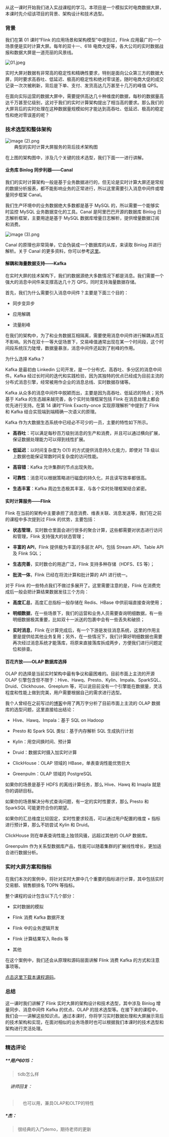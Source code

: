 <p data-nodeid="19335" class="">从这一课时开始我们进入实战课程的学习。本项目是一个模拟实时电商数据大屏，本课时先介绍该项目的背景、架构设计和技术选型。</p>
<h3 data-nodeid="19336">背景</h3>
<p data-nodeid="19337">我们在第 01 课时“Flink 的应用场景和架构模型”中提到过，Flink 应用最广的一个场景便是实时计算大屏。每年的双十一、618 电商大促等，各大公司的实时数据战报和数据大屏是一道亮丽的风景线。</p>
<p data-nodeid="19338"><img src="https://s0.lgstatic.com/i/image/M00/28/E3/Ciqc1F75pECAZGg8AAC2rK4Bc-k23.jpeg" alt="01.jpeg" data-nodeid="19439"></p>
<p data-nodeid="19339">实时大屏对数据有非常高的稳定性和精确性要求，特别是面向公众第三方的数据大屏，同时要求高吞吐、低延迟、极高的稳定性和绝对零误差。随时电商大促的成交记录一次次被刷新，背后是下单、支付、发货高达几万甚至十几万的峰值 QPS。</p>
<p data-nodeid="19340">在面向实际运营的数据大屏中，需要提供高达几十种维度的数据，每秒的数据量高达千万甚至亿级别，这对于我们的实时计算架构提出了相当高的要求。那么我们的大屏背后的实时处理在这种数据量规模如何才能达到高吞吐、低延迟、极高的稳定性和绝对零误差的呢？</p>
<h3 data-nodeid="19341">技术选型和整体架构</h3>
<p data-nodeid="27765" class=""><img src="https://s0.lgstatic.com/i/image/M00/28/E3/Ciqc1F75pE2AEjecAAEqWeRinNg306.png" alt="image (2).png" data-nodeid="27768"><br>
　　典型的实时计算大屏服务的背后技术架构图</p>























<p data-nodeid="19344">在上图的架构图中，涉及几个关键的技术选型，我们下面一一进行讲解。</p>
<h4 data-nodeid="19345">业务库 Binlog 同步利器——Canal</h4>
<p data-nodeid="19346" class="te-preview-highlight">我们的实时计算架构一般是基于业务数据进行的，但无论是实时计算大屏还是常规的数据分析报表，都不能影响业务的正常进行，所以这里需要引入消息中间件或增量同步框架 Canal。</p>
<p data-nodeid="19347">我们生产环境中的业务数据绝大多数都是基于 MySQL 的，所以需要一个能够实时监控 MySQL 业务数据变化的工具。Canal 是阿里巴巴开源的数据库 Binlog 日志解析框架，主要用途是基于 MySQL 数据库增量日志解析，提供增量数据订阅和消费。</p>
<p data-nodeid="19348"><img src="https://s0.lgstatic.com/i/image/M00/28/E4/Ciqc1F75pJ6AWqE0AAHP3TFA6b4016.png" alt="image (3).png" data-nodeid="19452"></p>
<p data-nodeid="19349">Canal 的原理也非常简单，它会伪装成一个数据库的从库，来读取 Binlog 并进行解析。关于 Canal 的更多资料，你可以参考<a href="https://github.com/alibaba/canal" data-nodeid="19456">这里</a>。</p>
<h4 data-nodeid="19350">解耦和海量数据支持——Kafka</h4>
<p data-nodeid="19351">在实时大屏的技术架构下，我们的数据源绝大多数情况下都是消息。我们需要一个强大的消息中间件来支撑高达几十万 QPS，同时支持海量数据存储。</p>
<p data-nodeid="19352">首先，我们为什么需要引入消息中间件？主要是下面三个目的：</p>
<ul data-nodeid="19353">
<li data-nodeid="19354">
<p data-nodeid="19355">同步变异步</p>
</li>
<li data-nodeid="19356">
<p data-nodeid="19357">应用解耦</p>
</li>
<li data-nodeid="19358">
<p data-nodeid="19359">流量削峰</p>
</li>
</ul>
<p data-nodeid="19360">在我们的架构中，为了和业务数据互相隔离，需要使用消息中间件进行解耦从而互不影响。另外在双十一等大促场景下，交易峰值通常出现在某一个时间段，这个时间段系统压力陡增，数据量暴涨，消息中间件还起到了削峰的作用。</p>
<p data-nodeid="19361">为什么选择 Kafka？</p>
<p data-nodeid="19362">Kafka 是最初由 Linkedin 公司开发，是一个分布式、高吞吐、多分区的消息中间件。Kafka 经过长时间的迭代和实践检验，因为其独特的优点已经成为目前主流的分布式消息引擎，经常被用作企业的消息总线、实时数据存储等。</p>
<p data-nodeid="19363">Kafka 从众多的消息中间件中脱颖而出，主要是因为高吞吐、低延迟的特点；另外基于 Kafka 的生态越来越完善，各个实时处理框架包括 Flink 在消息处理上都会优先进行支持。在第 14 课时“Flink Exactly-once 实现原理解析”中提到了 Flink 和 Kafka 结合实现端到端精确一次语义的原理。</p>
<p data-nodeid="19364">Kafka 作为大数据生态系统中已经必不可少的一员，主要的特性如下所示。</p>
<ul data-nodeid="19365">
<li data-nodeid="19366">
<p data-nodeid="19367"><strong data-nodeid="19473">高吞吐</strong>：可以满足每秒百万级别消息的生产和消费，并且可以通过横向扩展，保证数据处理能力可以得到线性扩展。</p>
</li>
<li data-nodeid="19368">
<p data-nodeid="19369"><strong data-nodeid="19478">低延迟</strong>：以时间复杂度为 O(1) 的方式提供消息持久化能力，即使对 TB 级以上数据也能保证常数时间复杂度的访问性能。</p>
</li>
<li data-nodeid="19370">
<p data-nodeid="19371"><strong data-nodeid="19483">高容错</strong>：Kafka 允许集群的节点出现失败。</p>
</li>
<li data-nodeid="19372">
<p data-nodeid="19373"><strong data-nodeid="19488">可靠性</strong>：消息可以根据策略进行磁盘的持久化，并且读写效率都很高。</p>
</li>
<li data-nodeid="19374">
<p data-nodeid="19375"><strong data-nodeid="19493">生态丰富</strong>：Kafka 周边生态极其丰富，与各个实时处理框架结合紧密。</p>
</li>
</ul>
<h4 data-nodeid="19376">实时计算服务——Flink</h4>
<p data-nodeid="19377">Flink 在当前的架构中主要承担了消息消费、维表关联、消息发送等，我们在之前的课程中多次提到过 Flink 的优势，主要包括：</p>
<ul data-nodeid="19378">
<li data-nodeid="19379">
<p data-nodeid="19380"><strong data-nodeid="19500">状态管理</strong>，实时数仓里面会进行很多的聚合计算，这些都需要对状态进行访问和管理，Flink 支持强大的状态管理；</p>
</li>
<li data-nodeid="19381">
<p data-nodeid="19382"><strong data-nodeid="19505">丰富的 API</strong>，Flink 提供极为丰富的多层次 API，包括 Stream API、Table API 及 Flink SQL；</p>
</li>
<li data-nodeid="19383">
<p data-nodeid="19384"><strong data-nodeid="19510">生态完善</strong>，实时数仓的用途广泛，Flink 支持多种存储（HDFS、ES 等）；</p>
</li>
<li data-nodeid="19385">
<p data-nodeid="19386"><strong data-nodeid="19515">批流一体</strong>，Flink 已经在将流计算和批计算的 API 进行统一。</p>
</li>
</ul>
<p data-nodeid="19387">对于 Flink 的一些特点我们不做过多展开了。这里需要注意的是，Flink 在消费完成后一般会把计算结果数据发往三个方向：</p>
<ul data-nodeid="19388">
<li data-nodeid="19389">
<p data-nodeid="19390"><strong data-nodeid="19521">高度汇总</strong>，高度汇总指标一般存储在 Redis、HBase 中供前端直接查询使用；</p>
</li>
<li data-nodeid="19391">
<p data-nodeid="19392"><strong data-nodeid="19526">明细数据</strong>，在一些场景下，我们的运营和业务人员需要查询明细数据，有一些明细数据极其重要，比如双十一派送的包裹中会有一些丢失和破损；</p>
</li>
<li data-nodeid="19393">
<p data-nodeid="19394"><strong data-nodeid="19531">实时消息</strong>，Flink 在计算完成后，有一个下游是发往消息系统，这里的作用主要是提供给其他业务复用；另外，在一些情况下，我们计算好明细数据也需要再次经过消息系统才能落库，将原来直接落库拆成两步，方便我们进行问题定位和排查。</p>
</li>
</ul>
<h4 data-nodeid="19395">百花齐放——OLAP 数据库选择</h4>
<p data-nodeid="19396">OLAP 的选择是当前实时架构中最有争议和最困难的。目前市面上主流的开源 OLAP 引擎包含但不限于：Hive、Hawq、Presto、Kylin、Impala、SparkSQL、Druid、Clickhouse、Greeplum 等，可以说目前没有一个引擎能在数据量，灵活程度和性能上做到完美，用户需要根据自己的需求进行选型。</p>
<p data-nodeid="19397">我个人曾经在之前写过的<a href="https://mp.weixin.qq.com/s/9MZ9ztr8fYJTl1HchqtQqA" data-nodeid="19537">博客</a>中用了两万字分析了目前市面上主流的 OLAP 数据库的选型问题，这里直接给出结论：</p>
<ul data-nodeid="19398">
<li data-nodeid="19399">
<p data-nodeid="19400">Hive、Hawq、Impala：基于 SQL on Hadoop</p>
</li>
<li data-nodeid="19401">
<p data-nodeid="19402">Presto 和 Spark SQL 类似：基于内存解析 SQL 生成执行计划</p>
</li>
<li data-nodeid="19403">
<p data-nodeid="19404">Kylin：用空间换时间、预计算</p>
</li>
<li data-nodeid="19405">
<p data-nodeid="19406">Druid：数据实时摄入加实时计算</p>
</li>
<li data-nodeid="19407">
<p data-nodeid="19408">ClickHouse：OLAP 领域的 HBase，单表查询性能优势巨大</p>
</li>
<li data-nodeid="19409">
<p data-nodeid="19410">Greenpulm：OLAP 领域的 PostgreSQL</p>
</li>
</ul>
<p data-nodeid="19411">如果你的场景是基于 HDFS 的离线计算任务，那么 Hive、Hawq 和 Imapla 就是你的调研目标。</p>
<p data-nodeid="19412">如果你的场景解决分布式查询问题，有一定的实时性要求，那么 Presto 和 SparkSQL 可能更符合你的期望。</p>
<p data-nodeid="19413">如果你的汇总维度比较固定，实时性要求较高，可以通过用户配置的维度 + 指标进行预计算，那么不妨尝试 Kylin 和 Druid。</p>
<p data-nodeid="19414">ClickHouse 则在单表查询性能上独领风骚，远超过其他的 OLAP 数据库。</p>
<p data-nodeid="19415">Greenpulm 作为关系型数据库产品，性能可以随着集群的扩展线性增长，更加适合进行数据分析。</p>
<h3 data-nodeid="19416">实时大屏方案和指标</h3>
<p data-nodeid="19417">在我们本次的案例中，将针对实时大屏中几个重要的指标进行计算，其中包括实时交易额、销售额排名 TOPN 等指标。</p>
<p data-nodeid="19418">整个课程的设计包含以下几个部分：</p>
<ul data-nodeid="19419">
<li data-nodeid="19420">
<p data-nodeid="19421">实时数据的模拟</p>
</li>
<li data-nodeid="19422">
<p data-nodeid="19423">Flink 消费 Kafka 数据开发</p>
</li>
<li data-nodeid="19424">
<p data-nodeid="19425">Flink 中的业务逻辑开发</p>
</li>
<li data-nodeid="19426">
<p data-nodeid="19427">Flink 计算结果写入 Redis 等</p>
</li>
<li data-nodeid="19428">
<p data-nodeid="19429">其他</p>
</li>
</ul>
<p data-nodeid="19430">在这个案例中，我们还会从原理和源码层面讲解 Flink 消费 Kafka 的方式和注意事项等。</p>
<p data-nodeid="19431"><a href="https://github.com/wangzhiwubigdata/quickstart" data-nodeid="19561">点击这里下载本课程源码</a>。</p>
<h3 data-nodeid="19432">总结</h3>
<p data-nodeid="19433">这一课时我们讲解了 Flink 实时大屏的架构设计和技术选型，其中涉及 Binlog 增量同步、消息中间件 Kafka 的优点、OLAP 的技术选型等。在接下来的课程中，我们会一一讲解这些知识点。通过本课时，你将学习实时数据处理和大屏展示背后的技术架构和实现，在面对相似的业务场景时也可以根据我们本课时的技术选型和架构进行灵活处理。</p>

---

### 精选评论

##### **用户6015：
> tidb怎么样

 ###### &nbsp;&nbsp;&nbsp; 讲师回复：
> &nbsp;&nbsp;&nbsp; 也可以用，兼具OLAP和OLTP的特性

##### *杰：
> 很经典的入门demo，期待老师的更新

